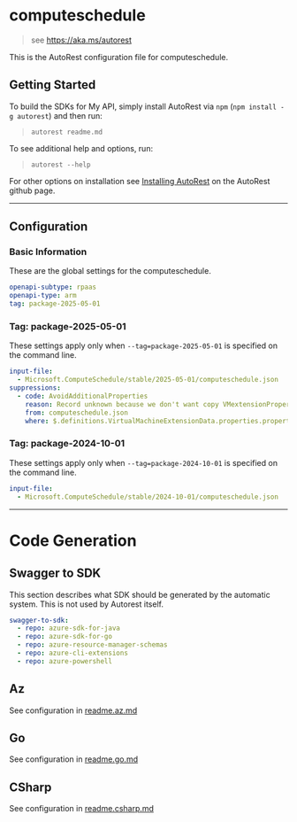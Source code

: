 # computeschedule

> see https://aka.ms/autorest

This is the AutoRest configuration file for computeschedule.

## Getting Started

To build the SDKs for My API, simply install AutoRest via `npm` (`npm install -g autorest`) and then run:

> `autorest readme.md`

To see additional help and options, run:

> `autorest --help`

For other options on installation see [Installing AutoRest](https://aka.ms/autorest/install) on the AutoRest github page.

---

## Configuration

### Basic Information

These are the global settings for the computeschedule.

```yaml
openapi-subtype: rpaas
openapi-type: arm
tag: package-2025-05-01
```

### Tag: package-2025-05-01

These settings apply only when `--tag=package-2025-05-01` is specified on the command line.

```yaml $(tag) == 'package-2025-05-01'
input-file:
  - Microsoft.ComputeSchedule/stable/2025-05-01/computeschedule.json
suppressions:  
  - code: AvoidAdditionalProperties
    reason: Record unknown because we don't want copy VMextensionProperties type here and update when dependency changes
    from: computeschedule.json
    where: $.definitions.VirtualMachineExtensionData.properties.properties
```

### Tag: package-2024-10-01

These settings apply only when `--tag=package-2024-10-01` is specified on the command line.

```yaml $(tag) == 'package-2024-10-01'
input-file:
  - Microsoft.ComputeSchedule/stable/2024-10-01/computeschedule.json
```

---

# Code Generation

## Swagger to SDK

This section describes what SDK should be generated by the automatic system.
This is not used by Autorest itself.

```yaml $(swagger-to-sdk)
swagger-to-sdk:
  - repo: azure-sdk-for-java
  - repo: azure-sdk-for-go
  - repo: azure-resource-manager-schemas
  - repo: azure-cli-extensions
  - repo: azure-powershell
```
## Az

See configuration in [readme.az.md](./readme.az.md)

## Go

See configuration in [readme.go.md](./readme.go.md)


## CSharp 

See configuration in [readme.csharp.md](./readme.csharp.md)
